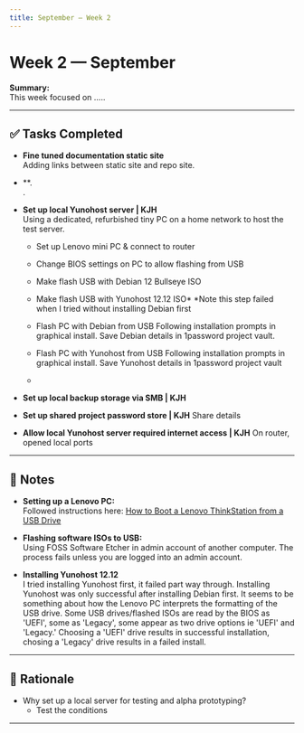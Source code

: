 ```yaml
---
title: September — Week 2
---
```


# Week 2 — September

**Summary:**  
This week focused on .....

---

## ✅ Tasks Completed

- **Fine tuned documentation static site**  
  Adding links between static site and repo site.  

- **.  
  .  


- **Set up local Yunohost server | KJH**  
  Using a dedicated, refurbished tiny PC on a home network to host the test server.
  
  - Set up Lenovo mini PC & connect to router
    
  - Change BIOS settings on PC to allow flashing from USB
    
  - Make flash USB with Debian 12 Bullseye ISO
    
  - Make flash USB with Yunohost 12.12 ISO*
    *Note this step failed when I tried without installing Debian first
  - Flash PC with Debian from USB
    Following installation prompts in graphical install. Save Debian details in 1password project vault. 
  - Flash PC with Yunohost from USB
    Following installation prompts in graphical install. Save Yunohost details in 1password project vault
  - 

- **Set up local backup storage via SMB | KJH**

- **Set up shared project password store | KJH**
  Share details

- **Allow local Yunohost server required internet access | KJH**
  On router, opened local ports

---

## 📌 Notes
- **Setting up a Lenovo PC:**  
  Followed instructions here: [How to Boot a Lenovo ThinkStation from a USB Drive](https://codingmall.com/knowledge-base/25-global/11961-thinkstation-boot-from-usb)  

- **Flashing software ISOs to USB:**  
  Using FOSS Software Etcher in admin account of another computer. The process fails unless you are logged into an admin account.  

- **Installing Yunohost 12.12**  
  I tried installing Yunohost first, it failed part way through. Installing Yunohost was only successful after installing Debian first. It seems to be something about how the Lenovo PC interprets the formatting of the USB drive. Some USB drives/flashed ISOs are read by the BIOS as 'UEFI', some as 'Legacy', some appear as two drive options ie 'UEFI' and 'Legacy.' Choosing a 'UEFI' drive results in successful installation, chosing a 'Legacy' drive results in a failed install.

---

## 🧐 Rationale
- Why set up a local server for testing and alpha prototyping?  
  - Test the conditions
  
---
